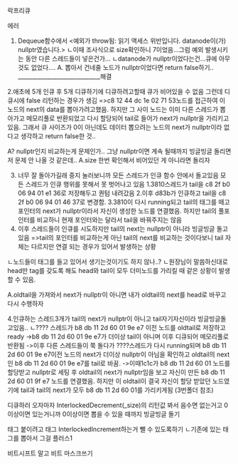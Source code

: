 락프리큐

에러
1. Dequeue함수에서 <예외가 throw됨: 읽기 액세스 위반입니다.
datanode이(가) nullptr였습니다.>
ㄴ이때 조사식으로 size확인하니 7이었음...그럼 예외 발생시키는 동안 다른 스레드들이 넣은건가...
ㄴdatanode가 nullptr이었다는건...큐에 아무것도 없었다....
A. 뽑아서 건네줄 노드가 nullptr이었다면 return false하기..
_____________________________해결

2.애초에 5개 인큐 후 5개 디큐하기에 디큐하려고할때 큐가 비어있을 수 없음
그런데 디큐시에 false 리턴하는 경우가 생김
=>c8 12 44 dc 1e 02 71 53노드를 접근하여 이 노드의 next의 data를 뽑아가려고했음.
하지만 그 사이 노드는 이미 다른 스레드가 뽑아가고 메모리풀로 반환되었고 다시 할당되어 tail로 들어가 next가 nullptr을 가리키고 있음.
그래서 큐 사이즈가 0이 아닌데도 데이터 뽑으려는 노드의 next가 nullptr이라 없다고 생각하고 return false한 것..

A? nullptr인지 비교하는게 문제인가..
그냥 nullptr이면 계속 될때까지 빙글빙글 돌리면 저 문제 안 나올 것 같은데..
A.size 한번 확인해서 비어있던 게 아니라면 돌리자

3. 너무 잘 돌아가길래 중지 눌러보니까 모든 스레드가 인큐 함수 안에서 돌고있음
모든 스레드가 인큐 행위를 못해서 못 벗어나고 있음
1.3810스레드가 tail을 c8 2f b0 06 94 01 e1 36로 저장해두고 퀀텀 내려갔음
2.이후 d83b가 인큐하고 tail을 c8 2f b0 06 94 01 46 37로 변경함.
3.3810이 다시 running되고 tail의 태그를 떼고 포인터의 next가 nullptr이라서 자신이 생성한 노드를 연결했음. 하지만 tail의 풀포인터를 비교하니 현재 포인터와는 달라서 tail을 바꿔주지는 않음
4. 이후 스레드들이 인큐를 시도하지만 tail의 next는 nullptr이 아니라 빙글빙글 돌고있음
=>tail의 포인터를 비교하는게 아닌 tail의 next를 비교하는 것이다보니 tail 자체는 다르지만 연결 되는 경우가 있어서 발생하는 상황

ㄴ노드들이 태그를 들고 있어서 생기는것이기도 하지 않나..?
ㄴ원장님이 말씀하신대로 head만 tag를 갖도록 해도 head와 tail이 모두 더미노드를 가리킬 때 같은 상황이 발생할 수 있음.

A.oldtail을 가져와서 next가 nullptr이 아니면 내가 oldtail의 next를 head로 바꾸고 다시 수행하자

4.인큐하는 스레드3개가 tail의 next가 nullptr이 아니고 tail자기자신이라 빙글빙글돌고있음..
ㄴ???? 스레드가 b8 db 11 2d 60 01 9e e7 이전 노드를 oldtail로 저장하고 ready
->b8 db 11 2d 60 01 9e e7가 더이상 tail이 아니며 이후 디큐되어 메모리풀로 반환됨
->이후 다른 스레드들이 쭉 돌다가 ????스레드가 다시 running되며 b8 db 11 2d 60 01 9e e7이전 노드의 next가 더이상 nullptr이 아님을 확인하고 oldtail의 next인 b8 db 11 2d 60 01 9e e7를 tail로 바꿈.
->이때1c1c가 b8 db 11 2d 60 01 노드를 할당받고 nullptr로 세팅 후 oldtail의 next가 nullptr임을 보고 자신이 만든 b8 db 11 2d 60 01 9f e7 노드를 연결했음. 하지만 이 oldtail이 결국 자신이 할당 받았던 노드였기에 tail과 tail의 next가 모두 b8 db 11 2d 60 01를 가리키게됨
(3번폴더 참조)

디큐하러 오자마자 InterlockedDecrement(_size)의 리턴값 봐서 음수면 없는거고 0이상이면 있는거니까 0이상이면 뽑을 수 있을 때까지 빙글빙글 돌기

태그 붙이려고 태그 InterlockedIncrement하는거 뺄 수 있도록하기
ㄴ기존에 있는 태그를 뽑아서 그걸 플러스1

비트시프트 말고 비트 마스크쓰기
